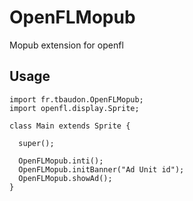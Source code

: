 # OpenFLMopub
Mopub extension for openfl

## Usage

```
import fr.tbaudon.OpenFLMopub;
import openfl.display.Sprite;

class Main extends Sprite {

  super();
  
  OpenFLMopub.inti();
  OpenFLMopub.initBanner("Ad Unit id");
  OpenFLMopub.showAd();
}
```
